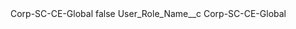 <?xml version="1.0" encoding="UTF-8"?>
<CustomMetadata xmlns="http://soap.sforce.com/2006/04/metadata" xmlns:xsi="http://www.w3.org/2001/XMLSchema-instance" xmlns:xsd="http://www.w3.org/2001/XMLSchema">
    <label>Corp-SC-CE-Global</label>
    <protected>false</protected>
    <values>
        <field>User_Role_Name__c</field>
        <value xsi:type="xsd:string">Corp-SC-CE-Global</value>
    </values>
</CustomMetadata>
